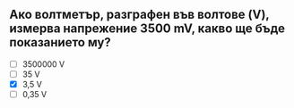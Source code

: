## Ако волтметър, разграфен във волтове (V), измерва напрежение 3500 mV, какво ще бъде показанието му?

<!-- Верният отговор е отбелязан с [X] -->

- [ ] 3500000 V
- [ ] 35 V
- [X] 3,5 V
- [ ] 0,35 V
